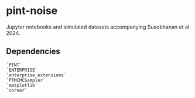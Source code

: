 # pint-noise
Jupyter notebooks and simulated datasets accompanying Susobhanan et al 2024.

## Dependencies
    `PINT`
    `ENTERPRISE`
    `enterprise_extensions`
    `PTMCMCSampler`
    `matplotlib`
    `corner`
